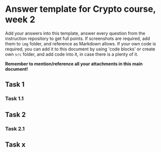 # Answer template for Crypto course, week 2 

Add your answers into this template, answer every question from the instruction repository to get full points. If screenshots are required, add them to `img` folder, and reference as Markdown allows. If your own code is required, you can add it to this document by using 'code blocks' or create own `src` folder, and add code into it, in case there is a plenty of it.

 **Remember to mention/reference all your attachments in this main document!**

## Task 1

### Task 1.1

## Task 2

### Task 2.1

## Task x
